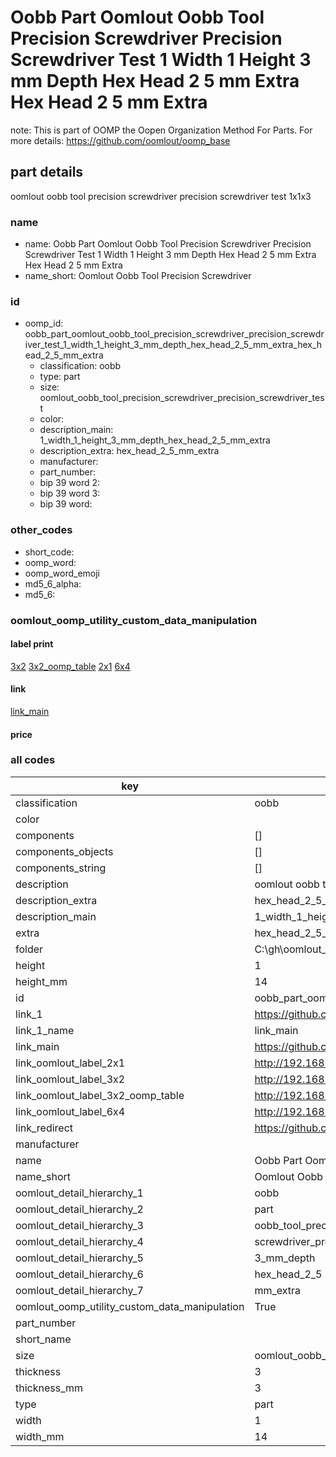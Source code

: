 # Oobb Part Oomlout Oobb Tool Precision Screwdriver Precision Screwdriver Test 1 Width 1 Height 3 mm Depth Hex Head 2 5 mm Extra Hex Head 2 5 mm Extra  

note: This is part of OOMP the Oopen Organization Method For Parts. For more details: https://github.com/oomlout/oomp_base

##  part details
  



oomlout oobb tool precision screwdriver precision screwdriver test 1x1x3



### name
* name: Oobb Part Oomlout Oobb Tool Precision Screwdriver Precision Screwdriver Test 1 Width 1 Height 3 mm Depth Hex Head 2 5 mm Extra Hex Head 2 5 mm Extra
* name_short: Oomlout Oobb Tool Precision Screwdriver
### id
* oomp_id: oobb_part_oomlout_oobb_tool_precision_screwdriver_precision_screwdriver_test_1_width_1_height_3_mm_depth_hex_head_2_5_mm_extra_hex_head_2_5_mm_extra
  * classification: oobb
  * type: part
  * size: oomlout_oobb_tool_precision_screwdriver_precision_screwdriver_test
  * color: 
  * description_main: 1_width_1_height_3_mm_depth_hex_head_2_5_mm_extra
  * description_extra: hex_head_2_5_mm_extra
  * manufacturer: 
  * part_number: 
  * bip 39 word 2: 
  * bip 39 word 3: 
  * bip 39 word: 

### other_codes
* short_code: 
* oomp_word: 
* oomp_word_emoji 
* md5_6_alpha: 
* md5_6: 






### oomlout_oomp_utility_custom_data_manipulation
#### label print
[3x2](http://192.168.1.245:1112/?label=oomp%20)
[3x2_oomp_table](http://192.168.1.108:1112/?label=oomp%20)
[2x1](http://192.168.1.242:1112/?label=oomp%20)
[6x4](http://192.168.1.55:1112/?label=oomp%20)    

#### link

[link_main](https://github.com/oomlout/oomlout_oobb_version_4_generated_parts/tree/main/navigation_oomp/oobb/part/oomlout_oobb_tool_precision_screwdriver_precision_screwdriver_test/1_width_1_height_3_mm_depth_hex_head_2_5_mm_extra/hex_head_2_5_mm_extra/part)                              

#### price







### all codes 
| key | value |  
| --- | --- |  
| classification | oobb |  
| color |  |  
| components | [] |  
| components_objects | [] |  
| components_string | [] |  
| description | oomlout oobb tool precision screwdriver precision screwdriver test 1x1x3 |  
| description_extra | hex_head_2_5_mm_extra |  
| description_main | 1_width_1_height_3_mm_depth_hex_head_2_5_mm_extra |  
| extra | hex_head_2_5_mm |  
| folder | C:\gh\oomlout_oobb_version_4_generated_parts\parts\oobb_part_oomlout_oobb_tool_precision_screwdriver_precision_screwdriver_test_1_width_1_height_3_mm_depth_hex_head_2_5_mm_extra_hex_head_2_5_mm_extra |  
| height | 1 |  
| height_mm | 14 |  
| id | oobb_part_oomlout_oobb_tool_precision_screwdriver_precision_screwdriver_test_1_width_1_height_3_mm_depth_hex_head_2_5_mm_extra_hex_head_2_5_mm_extra |  
| link_1 | https://github.com/oomlout/oomlout_oobb_version_4_generated_parts/tree/main/navigation_oomp/oobb/part/oomlout_oobb_tool_precision_screwdriver_precision_screwdriver_test/1_width_1_height_3_mm_depth_hex_head_2_5_mm_extra/hex_head_2_5_mm_extra/part |  
| link_1_name | link_main |  
| link_main | https://github.com/oomlout/oomlout_oobb_version_4_generated_parts/tree/main/navigation_oomp/oobb/part/oomlout_oobb_tool_precision_screwdriver_precision_screwdriver_test/1_width_1_height_3_mm_depth_hex_head_2_5_mm_extra/hex_head_2_5_mm_extra/part |  
| link_oomlout_label_2x1 | http://192.168.1.242:1112/?label=oomp%20 |  
| link_oomlout_label_3x2 | http://192.168.1.245:1112/?label=oomp%20 |  
| link_oomlout_label_3x2_oomp_table | http://192.168.1.108:1112/?label=oomp%20 |  
| link_oomlout_label_6x4 | http://192.168.1.55:1112/?label=oomp%20 |  
| link_redirect | https://github.com/oomlout/oomlout_oobb_version_4_generated_parts/tree/main/parts/oobb_oomlout_oobb_tool_precision_screwdriver_precision_screwdriver_test_01_01_03_ex_hex_head_2_5_mm |  
| manufacturer |  |  
| name | Oobb Part Oomlout Oobb Tool Precision Screwdriver Precision Screwdriver Test 1 Width 1 Height 3 mm Depth Hex Head 2 5 mm Extra Hex Head 2 5 mm Extra |  
| name_short | Oomlout Oobb Tool Precision Screwdriver |  
| oomlout_detail_hierarchy_1 | oobb |  
| oomlout_detail_hierarchy_2 | part |  
| oomlout_detail_hierarchy_3 | oobb_tool_precision |  
| oomlout_detail_hierarchy_4 | screwdriver_precision_screwdriver_test |  
| oomlout_detail_hierarchy_5 | 3_mm_depth |  
| oomlout_detail_hierarchy_6 | hex_head_2_5 |  
| oomlout_detail_hierarchy_7 | mm_extra |  
| oomlout_oomp_utility_custom_data_manipulation | True |  
| part_number |  |  
| short_name |  |  
| size | oomlout_oobb_tool_precision_screwdriver_precision_screwdriver_test |  
| thickness | 3 |  
| thickness_mm | 3 |  
| type | part |  
| width | 1 |  
| width_mm | 14 |  
